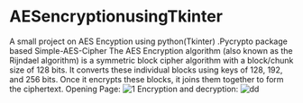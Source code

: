 # AESencryptionusingTkinter
A small project on AES Encyption using python(Tkinter) .Pycrypto package based Simple-AES-Cipher 
The AES Encryption algorithm (also known as the Rijndael algorithm) is a symmetric block cipher algorithm with a block/chunk size of 128 bits. It converts these individual blocks using keys of 128, 192, and 256 bits. Once it encrypts these blocks, it joins them together to form the ciphertext.
Opening Page:
![1](https://github.com/CoderDebjeet/AESencryptionusingTkinter/assets/91367172/d3c85912-79ec-46b8-bfff-dd99704831d2)
Encryption and decryption:
![dd](https://github.com/CoderDebjeet/AESencryptionusingTkinter/assets/91367172/bd9d6793-b4f9-4cc1-8ea2-6b85eabd0dbb)
